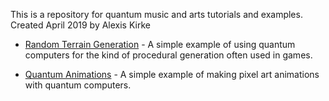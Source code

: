 This is a repository for quantum music and arts tutorials and examples. Created April 2019 by Alexis Kirke


* [Random Terrain Generation](../creative/random_terrain_generation.ipynb) - A simple example of using quantum computers for the kind of procedural generation often used in games.

* [Quantum Animations](../creativee/quantum_animations.ipynb) - A simple example of making pixel art animations with quantum computers.